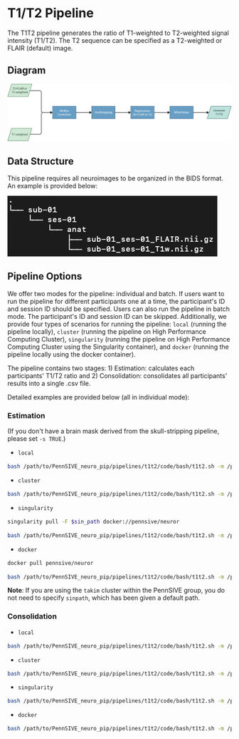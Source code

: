 # T1/T2 Pipeline

The T1T2 pipeline generates the ratio of T1-weighted to T2-weighted signal intensity (T1/T2). The T2 sequence can be specified as a T2-weighted or FLAIR (default) image.

## Diagram
![T1/T2 Workflow](/pipelines/t1t2/figure/t1t2_pipeline.png)

## Data Structure
This pipeline requires all neuroimages to be organized in the BIDS format. An example is provided below:

![Data Structure](/pipelines/t1t2/figure/data_structure.png)

## Pipeline Options
We offer two modes for the pipeline: individual and batch. If users want to run the pipeline for different participants one at a time, the participant's ID and session ID should be specified. Users can also run the pipeline in batch mode. The participant's ID and session ID can be skipped. Additionally, we provide four types of scenarios for running the pipeline: `local` (running the pipeline locally), `cluster` (running the pipeline on High Performance Computing Cluster), `singularity` (running the pipeline on High Performance Computing Cluster using the Singularity container), and `docker` (running the pipeline locally using the docker container). 

The pipeline contains two stages: 1) Estimation: calculates each participants' T1/T2 ratio and 2) Consolidation: consolidates all participants' results into a single .csv file.

Detailed examples are provided below (all in individual mode):

### Estimation

(If you don't have a brain mask derived from the skull-stripping pipeline, please set `-s TRUE`.)

-   `local` 
```bash
bash /path/to/PennSIVE_neuro_pip/pipelines/t1t2/code/bash/t1t2.sh -m /path/to/project -p sub-001 --ses ses-01 -t1 "*T1w.nii.gz" -f "*FLAIR.nii.gz" --mode individual -c local --toolpath /path/to/PennSIVE_neuro_pip
```

-   `cluster`
```bash
bash /path/to/PennSIVE_neuro_pip/pipelines/t1t2/code/bash/t1t2.sh -m /path/to/project -p sub-001 --ses ses-01 -t1 "*T1w.nii.gz" -f "*FLAIR.nii.gz" --mode individual -c cluster --toolpath /path/to/PennSIVE_neuro_pip
```

-   `singularity` 
```bash
singularity pull -F $sin_path docker://pennsive/neuror
```
```bash
bash /path/to/PennSIVE_neuro_pip/pipelines/t1t2/code/bash/t1t2.sh -m /path/to/project -p sub-001 --ses ses-01 -t1 "*T1w.nii.gz" -f "*FLAIR.nii.gz" --mode individual -c singularity --toolpath /path/to/PennSIVE_neuro_pip --sinpath $sin_path
```


-   `docker`

```bash
docker pull pennsive/neuror
```

```bash
bash /path/to/PennSIVE_neuro_pip/pipelines/t1t2/code/bash/t1t2.sh -m /path/to/project -p sub-001 --ses ses-01 -t1 "*T1w.nii.gz" -f "*FLAIR.nii.gz" --mode individual -c docker --toolpath /path/to/PennSIVE_neuro_pip 
```

**Note**: If you are using the `takim` cluster within the PennSIVE group, you do not need to specify `sinpath`, which has been given a default path.

### Consolidation

-   `local` 
```bash
bash /path/to/PennSIVE_neuro_pip/pipelines/t1t2/code/bash/t1t2.sh -m /path/to/project --step consolidation -c local --toolpath /path/to/PennSIVE_neuro_pip
```

-   `cluster`
```bash
bash /path/to/PennSIVE_neuro_pip/pipelines/t1t2/code/bash/t1t2.sh -m /path/to/project --step consolidation -c cluster --toolpath /path/to/PennSIVE_neuro_pip
```

-   `singularity` 
```bash
bash /path/to/PennSIVE_neuro_pip/pipelines/t1t2/code/bash/t1t2.sh -m /path/to/project --step consolidation -c singularity --toolpath /path/to/PennSIVE_neuro_pip
```


-   `docker`
```bash
bash /path/to/PennSIVE_neuro_pip/pipelines/t1t2/code/bash/t1t2.sh -m /path/to/project --step consolidation -c docker --toolpath /path/to/PennSIVE_neuro_pip
```

